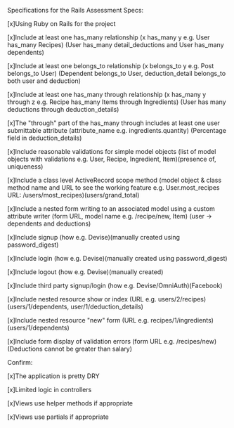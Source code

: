 Specifications for the Rails Assessment
Specs:

 [x]Using Ruby on Rails for the project

 [x]Include at least one has_many relationship (x has_many y e.g. User has_many Recipes) (User has_many detail_deductions and User has_many dependents)

 [x]Include at least one belongs_to relationship (x belongs_to y e.g. Post belongs_to User) (Dependent belongs_to User, deduction_detail belongs_to both user and deduction)

 [x]Include at least one has_many through relationship (x has_many y through z e.g. Recipe has_many Items through Ingredients) (User has many deductions through deduction_details)

 [x]The "through" part of the has_many through includes at least one user submittable attribute (attribute_name e.g. ingredients.quantity) (Percentage field in deduction_details)

 [x]Include reasonable validations for simple model objects (list of model objects with validations e.g. User, Recipe, Ingredient, Item)(presence of, uniqueness)

 [x]Include a class level ActiveRecord scope method (model object & class method name and URL to see the working feature e.g. User.most_recipes URL: /users/most_recipes)(users/grand_total)

 [x]Include a nested form writing to an associated model using a custom attribute writer (form URL, model name e.g. /recipe/new, Item) (user -> dependents and deductions)

 [x]Include signup (how e.g. Devise)(manually created using password_digest)

 [x]Include login (how e.g. Devise)(manually created using password_digest)

 [x]Include logout (how e.g. Devise)(manually created)

 [x]Include third party signup/login (how e.g. Devise/OmniAuth)(Facebook)

 [x]Include nested resource show or index (URL e.g. users/2/recipes)(users/1/dependents, user/1/deduction_details)

 [x]Include nested resource "new" form (URL e.g. recipes/1/ingredients)(users/1/dependents)

 [x]Include form display of validation errors (form URL e.g. /recipes/new)(Deductions cannot be greater than salary)

Confirm:

 [x]The application is pretty DRY

 [x]Limited logic in controllers

 [x]Views use helper methods if appropriate

 [x]Views use partials if appropriate
